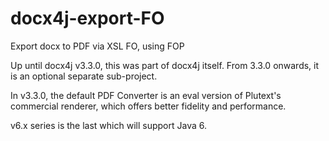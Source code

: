 # docx4j-export-FO
Export docx to PDF via XSL FO, using FOP

Up until docx4j v3.3.0, this was part of docx4j itself.  From 3.3.0 onwards, it is an optional separate sub-project.

In v3.3.0, the default PDF Converter is an eval version of Plutext's commercial renderer, which offers
better fidelity and performance.

v6.x series is the last which will support Java 6.
